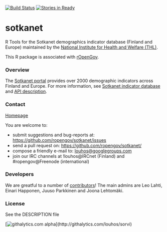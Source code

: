 [![Build
Status](https://api.travis-ci.org/rOpenGov/sotkanet.png)](https://travis-ci.org/rOpenGov/sotkanet)
[![Stories in
Ready](https://badge.waffle.io/ropengov/sotkanet.png?label=TODO)](http://waffle.io/ropengov/sotkanet)


sotkanet
========

R Tools for the Sotkanet demographics indicator database (Finland and
Europe) maintained by the [National Institute for Health and
Welfare (THL)](http://www.thl.fi).

This R package is associated with
[rOpenGov](http://ropengov.github.io).


### Overview

The [Sotkanet
portal](http://uusi.sotkanet.fi/portal/page/portal/etusivu/hakusivu)
provides over 2000 demographic indicators across Finland and
Europe. For more information, see [Sotkanet indicator
database](http://uusi.sotkanet.fi/portal/page/portal/etusivu/tietoa_palvelusta)
and [API
description](http://uusi.sotkanet.fi/portal/pls/portal/!PORTAL.wwpob_page.show?_docname=22001.PDF).


### Contact
  
  [Homepage](http://louhos.github.com/contact.html)

  You are welcome to:
  
  * submit suggestions and bug-reports at: https://github.com/ropengov/sotkanet/issues
  * send a pull request on: https://github.com/ropengov/sotkanet/
  * compose a friendly e-mail to: louhos@googlegroups.com
  * join our IRC channels at !louhos@IRCnet (Finland) and #ropengov@Freenode (international)

### Developers

  We are greatful to a number of
  [contributors](http://louhos.github.com/contact.html)! The main
  admins are Leo Lahti, Einari Happonen, Juuso Parkkinen and Joona Lehtomäki.


### License

  See the DESCRIPTION file

[![githalytics.com alpha](https://cruel-carlota.pagodabox.com/fdfcd0ee746a540299b8f7be2833b93f"githalytics.com")](http://githalytics.com/louhos/sorvi)

